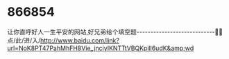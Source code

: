# 866854
让你直呼好人一生平安的网站,好兄弟给个填空题----------------------------🗾🗾点/此/进/入/http://www.baidu.com/link?url=NoK8PT47PahMhFH8Vie_jnciyIKNTTtVBQKpill6udK&amp;wd
